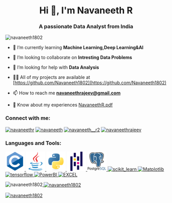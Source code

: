 <h1 align="center">Hi 👋, I'm Navaneeth R</h1>
<h3 align="center">A passionate Data Analyst from India</h3>

<p align="left"> <img src="https://komarev.com/ghpvc/?username=navaneeth1802&label=Profile%20views&color=0e75b6&style=flat" alt="navaneeth1802" /> </p>



- 🌱 I’m currently learning **Machine Learning,Deep Learning&AI**

- 👯 I’m looking to collaborate on **Intresting Data Problems**

- 🤝 I’m looking for help with **Data Analysis**

- 👨‍💻 All of my projects are available at [https://github.com/Navaneeth1802](https://github.com/Navaneeth1802)

- 📫 How to reach me **navaneethrajeev@gmail.com**

- 📄 Know about my experiences [NavaneethR.pdf](NavaneethR.pdf)

<h3 align="left">Connect with me:</h3>
<p align="left">
<a href="https://linkedin.com/in/navaneeth-r-823699299" target="blank">
  <img align="center" src="https://raw.githubusercontent.com/rahuldkjain/github-profile-readme-generator/master/src/images/icons/Social/linked-in-alt.svg" alt="navaneethr" height="30" width="40" /></a>
<a href="https://kaggle.com/navaneeth1803" target="blank">
  <img align="center" src="https://raw.githubusercontent.com/rahuldkjain/github-profile-readme-generator/master/src/images/icons/Social/kaggle.svg" alt="navaneeth" height="30" width="40" /></a>
<a href="https://instagram.com/navaneeth__r2" target="blank">
  <img align="center" src="https://raw.githubusercontent.com/rahuldkjain/github-profile-readme-generator/master/src/images/icons/Social/instagram.svg" alt="navaneeth__r2" height="30" width="40" /></a>
<a href="https://www.hackerrank.com/navaneethrajeev1" target="blank">
  <img align="center" src="https://raw.githubusercontent.com/rahuldkjain/github-profile-readme-generator/master/src/images/icons/Social/hackerrank.svg" alt="navaneethrajeev" height="30" width="40" /></a>
</p>

<h3 align="left">Languages and Tools:</h3>
<p align="left"> <a href="https://www.cprogramming.com/" target="_blank" rel="noreferrer">
  <img src="https://raw.githubusercontent.com/devicons/devicon/master/icons/c/c-original.svg" alt="c" width="60" height="60"/> </a> 
  <a href="https://www.java.com" target="_blank" rel="noreferrer"> 
    <img src="https://raw.githubusercontent.com/devicons/devicon/master/icons/java/java-original.svg" alt="java" width="60" height="60"/> </a> 
  <a href="https://www.python.org" target="_blank" rel="noreferrer"> 
    <img src="https://raw.githubusercontent.com/devicons/devicon/master/icons/python/python-original.svg" alt="python" width="60" height="60"/>
  <a href="https://pandas.pydata.org/" target="_blank" rel="noreferrer">
    <img src="https://raw.githubusercontent.com/devicons/devicon/2ae2a900d2f041da66e950e4d48052658d850630/icons/pandas/pandas-original.svg" alt="pandas" width="60" height="60"/> </a>
  <a href="https://www.postgresql.org" target="_blank" rel="noreferrer"> 
    <img src="https://raw.githubusercontent.com/devicons/devicon/master/icons/postgresql/postgresql-original-wordmark.svg" alt="postgresql" width="60" height="60"/> </a> 
  </a> <a href="https://scikit-learn.org/" target="_blank" rel="noreferrer"> 
    <img src="https://upload.wikimedia.org/wikipedia/commons/0/05/Scikit_learn_logo_small.svg" alt="scikit_learn" width="60" height="60"/>
  </a> <a href="https://matplotlib.org//" target="_blank" rel="noreferrer">
    <img src="https://media.licdn.com/dms/image/v2/D4D12AQFq38cGkv_oHQ/article-cover_image-shrink_600_2000/article-cover_image-shrink_600_2000/0/1679493396295?e=2147483647&v=beta&t=8hBosvau_9_t0Nt46DZ89TxWOgFZg_z47cMFn8o5cmM" alt="Matplotlib" width="60" height="60"/>
  </a> <a href="https://www.tensorflow.org" target="_blank" rel="noreferrer"> 
    <img src="https://www.vectorlogo.zone/logos/tensorflow/tensorflow-icon.svg" alt="tensorflow" width="60" height="60"/>
  </a> <a href="https://www.microsoft.com/en-us/power-platform/products/power-bi" target="_blank" rel="nonreferrer">
      <img src="https://media.datacamp.com/legacy/v1724169856/image_ff55d03003.png" alt="PowerBI" width="60" height="60"/>
   </a> <a href="https://www.microsoft.com/en-in/microsoft-365/excel" target="_blank" rel="nonreferrer">
      <img src="https://upload.wikimedia.org/wikipedia/commons/thumb/7/73/Microsoft_Excel_2013-2019_logo.svg/1085px-Microsoft_Excel_2013-2019_logo.svg.png" alt="EXCEL" width="60" height="60"/>
  
</p>


<p><img align="left" src="https://github-readme-stats.vercel.app/api/top-langs?username=navaneeth1802&show_icons=true&locale=en&layout=compact" alt="navaneeth1802" /></p>

<p>&nbsp;<img align="center" src="https://github-readme-stats.vercel.app/api?username=navaneeth1802&show_icons=true&locale=en" alt="navaneeth1802" /></p>

<p><img align="center" src="https://github-readme-streak-stats.herokuapp.com/?user=navaneeth1802&" alt="navaneeth1802" /></p>

